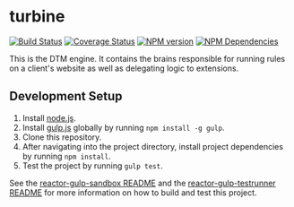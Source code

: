 # turbine
[![Build Status][status-image]][status-url] [![Coverage Status][coverage-image]][coverage-url] [![NPM version][npm-image]][npm-url] [![NPM Dependencies][npm-dependencies-image]][npm-dependencies-url]

This is the DTM engine. It contains the brains responsible for running rules on a client's website as well as delegating logic to extensions.

## Development Setup
1. Install [node.js](https://nodejs.org/).
2. Install [gulp.js](http://gulpjs.com/) globally by running `npm install -g gulp`.
3. Clone this repository.
4. After navigating into the project directory, install project dependencies by running `npm install`.
5. Test the project by running `gulp test`.

See the [reactor-gulp-sandbox README](https://git.corp.adobe.com/Activation/reactor-gulp-sandbox/blob/master/README.md) and the [reactor-gulp-testrunner README](https://git.corp.adobe.com/Activation/reactor-gulp-testrunner/blob/master/README.md) for more information on how to build and test this project.

[status-url]: https://dtm-builder.ut1.mcps.adobe.net/view/Reactor-Frontend/job/turbine/
[status-image]: https://dtm-builder.ut1.mcps.adobe.net/buildStatus/icon?job=turbine
[coverage-url]: https://dtm-builder.ut1.mcps.adobe.net/view/Reactor-Frontend/job/turbine/lastStableBuild/cobertura/
[coverage-image]: https://dtm-builder.ut1.mcps.adobe.net/view/Reactor-Frontend/job/turbine/ws/badges/coverage.svg
[npm-url]: https://artifactory.corp.adobe.com/artifactory/webapp/#/artifacts/browse/tree/General/npm-mcps-release-local/@Reactor-Frontend/turbine/-/@Reactor-Frontend
[npm-image]: https://dtm-builder.ut1.mcps.adobe.net/view/Reactor-Frontend/job/turbine/ws/badges/npm.svg
[npm-dependencies-url]: https://dtm-builder.ut1.mcps.adobe.net/view/Reactor-Frontend/job/turbine/ws/dependencies.txt
[npm-dependencies-image]: https://dtm-builder.ut1.mcps.adobe.net/view/Reactor-Frontend/job/turbine/ws/badges/dependencies.svg

